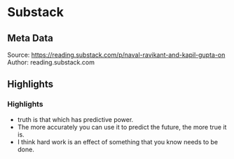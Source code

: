 # Substack

## Meta Data

Source:  https://reading.substack.com/p/naval-ravikant-and-kapil-gupta-on 
Author: reading.substack.com

## Highlights

### Highlights

- truth is that which has predictive power.
- The more accurately you can use it to predict the future, the more true it is.
- I think hard work is an effect of something that you know needs to be done.
